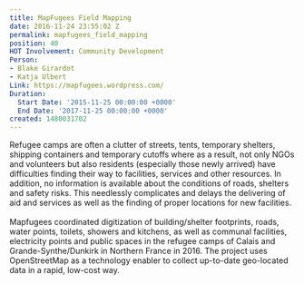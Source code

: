 ```yaml
---
title: MapFugees Field Mapping
date: 2016-11-24 23:55:02 Z
permalink: mapfugees_field_mapping
position: 40
HOT Involvement: Community Development
Person:
- Blake Girardot
- Katja Ulbert
Link: https://mapfugees.wordpress.com/
Duration:
  Start Date: '2015-11-25 00:00:00 +0000'
  End Date: '2017-11-25 00:00:00 +0000'
created: 1480031702
---
```


<p>Refugee camps are often a clutter of streets, tents, temporary shelters, shipping containers and temporary cutoffs where as a result, not only NGOs and volunteers but also residents (especially those newly arrived) have difficulties finding their way to facilities, services and other resources. In addition, no information is available about the conditions of roads, shelters and safety risks. This needlessly complicates and delays the delivering of aid and services as well as the finding of proper locations for new facilities.<br><br>Mapfugees coordinated digitization of building/shelter footprints, roads, water points, toilets, showers and kitchens, as well as communal facilities, electricity points and public spaces in the refugee camps of Calais and Grande-Synthe/Dunkirk in Northern France in 2016. The project uses OpenStreetMap as a technology enabler to collect up-to-date geo-located data in a rapid, low-cost way.</p>
